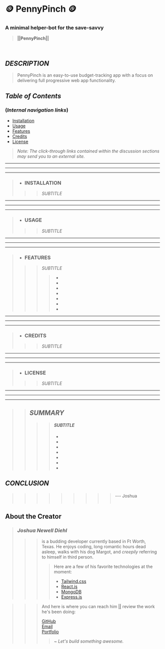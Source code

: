 #   🪙 PennyPinch 🪙

### A minimal helper-bot for the save-savvy  
> **||PennyPinch||** 
<br>  

## *DESCRIPTION* 
> PennyPinch is an easy-to-use budget-tracking app with a focus on delivering full progressive web app functionality.
> 
>>  
>> 

## *Table of Contents*
### (*Internal navigation links*)
- [Installation](#installation)
- [Usage](#usage)
- [Features](#features)
- [Credits](#credits)
- [License](#license)


> *Note: The click-through links contained within the discussion sections may send you to an external site.* <br>
___  
___
___
> - ### **INSTALLATION**
>>>  *SUBTITLE* <br>
>>>>  
>>>  
>>> 
___  
___
___  
> - ### **USAGE**
>>>  *SUBTITLE* <br>
>>>>  
>>>  
>>> 
___  
___
___  
> - ### **FEATURES**
>>>  *SUBTITLE* <br>
>>>> -   
>>>> -   
>>>> -   
>>>> -  
>>>> - 
>>>> - 
>>>> - 
___  
___
___  
> - ### **CREDITS**
>>>  *SUBTITLE* <br>
>>>>  
>>>  
>>> 
___  
___
___  
> - ### **LICENSE**
>>>  *SUBTITLE* <br>
>>>>  
>>>  
>>> 
___  
___
___  
>> ## ***SUMMARY***  
>>>>  #### *SUBTITLE*  
>>>> 
>>>>  #### 
>>>>  
>>>> -   
>>>> -   
>>>> -   
>>>> -  
>>>> - 
>>>> - 
>>>> - 

## ***CONCLUSION***  
  ####
  ####
  > ####  
  
>>>>>>>>> --- Joshua <br> <br>


## About the Creator

> ### *Joshua Newell Diehl*
>>>  
>>> is a budding developer currently based in Ft Worth, Texas.  He enjoys coding, long romantic hours dead asleep, walks with his dog Margot, and *creepily* referring to himself in third person.  
>>>>  
>>>> Here are a few of his favorite technologies at the moment:
>>>> - [Tailwind.css](https://tailwindcss.com/)
>>>> - [React.js](https://reactjs.org/)  
>>>> - [MongoDB](https://www.mongodb.com/)  
>>>> - [Express.js](https://expressjs.com/)

>>>>  
>>  
>>> And here is where you can reach him [||](https://developer.mozilla.org/en-US/docs/Web/JavaScript/Reference/Operators/Logical_OR 'Javascript OR Operator') review the work he's been doing:   
>>>
>>> [GitHub](https://github.com/JaynewDee 'Repositories authored by Joshua Newell Diehl')  
>>> [Email](mailto:jdiehl2236@gmail.com)  
>>> [Portfolio](https://jaynewdee.github.io/Personal-Portfolio-Bluev2/)
>>>
>>>> ~ *Let's build something awesome.*